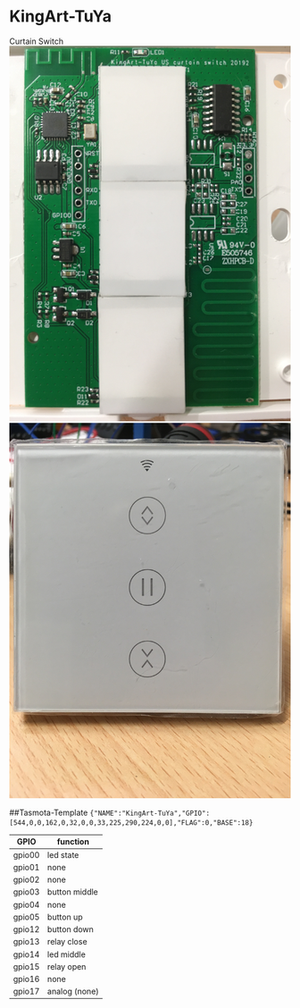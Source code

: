 # KingArt-TuYa
Curtain Switch
![schnitzel](IMG_4749.JPG)
![schnitzel2](IMG_4750.JPG)


##Tasmota-Template
```{"NAME":"KingArt-TuYa","GPIO":[544,0,0,162,0,32,0,0,33,225,290,224,0,0],"FLAG":0,"BASE":18}```

  GPIO | function
-------|------------
gpio00 | led state
gpio01 | none
gpio02 | none
gpio03 | button middle
gpio04 | none
gpio05 | button up
gpio12 | button down
gpio13 | relay close
gpio14 | led middle
gpio15 | relay open
gpio16 | none
gpio17 | analog (none)
